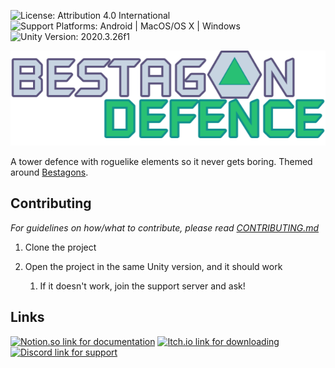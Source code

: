 ![License: Attribution 4.0 International](https://img.shields.io/badge/license-Attribution%204.0%20International-lightgrey)
![Support Platforms: Android | MacOS/OS X | Windows](https://img.shields.io/badge/platform-Android_|_MacOS/OSX_|_Windows-lightgrey)
![Unity Version: 2020.3.26f1](https://img.shields.io/static/v1?logo=unity&label=Unity%20Version&message=2020.3.26f1&color=blue)

![Bestagon Defence](Tower%20Defence/Assets/UI/Art/Bestagon_Title.png)

A tower defence with roguelike elements so it never gets boring. Themed around [Bestagons](https://youtu.be/thOifuHs6eY).

## Contributing
*For guidelines on how/what to contribute, please read [CONTRIBUTING.md](CONTRIBUTING.md)*

1. Clone the project
2. Open the project in the same Unity version, and it should work

   1. If it doesn't work, join the support server and ask! 

## Links

[![Notion.so link for documentation](https://img.shields.io/static/v1?logo=notion&label=Notion.so&message=Documentation&color=blue)](https://www.notion.so/Bestagon-Defence-Design-Document-3af38b2be320481580979110f3c373ef)
[![Itch.io link for downloading](https://img.shields.io/static/v1?logo=itchdotio&label=Itch.io&message=Download&color=success)](https://greenfoot5.itch.io/bestagon-defence)
[![Discord link for support](https://img.shields.io/discord/694196573181050880.svg?logo=discord&logoColor=white&logoWidth=20&labelColor=7289DA&label=Discord&color=17cf48)](https://discord.gg/zeDey9v)
